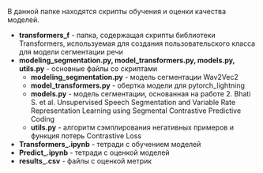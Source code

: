 В данной папке находятся скрипты обучения и оценки качества моделей. 

* **transformers_f** - папка, содержащая скрипты библиотеки Transformers, используемая для создания пользовательского класса для модели сегментации речи 
* **modeling_segmentation.py, model_transformers.py, models.py, utils.py** - основные файлы со скриптами 
  * **modeling_segmentation.py** - модель сегментации Wav2Vec2
  * **model_transformers.py** - обертка модели для pytorch_lightning
  * **models.py** - модель сегментации, основанная на работе 2.	Bhati S. et al. Unsupervised Speech Segmentation and Variable Rate Representation Learning using Segmental Contrastive Predictive Coding
  * **utils.py** - алгоритм сэмплирования негативных примеров и функция потерь Contrastive Loss 
* **Transformers_.ipynb** - тетради с обучением моделей
* **Predict_.ipynb** - тетради с оценкой моделей
* **results_.csv** - файлы с оценкой метрик
